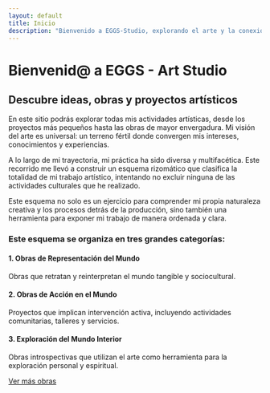 ```yaml
---
layout: default
title: Inicio
description: "Bienvenido a EGGS-Studio, explorando el arte y la conexión visual."
---
```


# Bienvenid@ a EGGS - Art Studio

## Descubre ideas, obras y proyectos artísticos

En este sitio podrás explorar todas mis actividades artísticas, desde los proyectos más pequeños hasta las obras de mayor envergadura. Mi visión del arte es universal: un terreno fértil donde convergen mis intereses, conocimientos y experiencias.

A lo largo de mi trayectoria, mi práctica ha sido diversa y multifacética. Este recorrido me llevó a construir un esquema rizomático que clasifica la totalidad de mi trabajo artístico, intentando no excluir ninguna de las actividades culturales que he realizado.

Este esquema no solo es un ejercicio para comprender mi propia naturaleza creativa y los procesos detrás de la producción, sino también una herramienta para exponer mi trabajo de manera ordenada y clara.

### Este esquema se organiza en tres grandes categorías:

#### 1. Obras de Representación del Mundo
Obras que retratan y reinterpretan el mundo tangible y sociocultural.

#### 2. Obras de Acción en el Mundo
Proyectos que implican intervención activa, incluyendo actividades comunitarias, talleres y servicios.

#### 3. Exploración del Mundo Interior
Obras introspectivas que utilizan el arte como herramienta para la exploración personal y espiritual.

[Ver más obras](exhibiciones.html)
